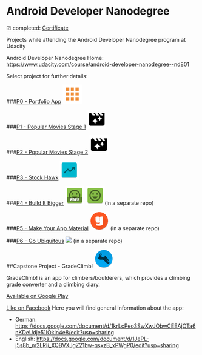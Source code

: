 # Android Developer Nanodegree

☑ completed: <a href="https://github.com/alex-gru/android_dev_nanodegree_udacity/blob/master/certificate.pdf">Certificate</a>

Projects while attending the Android Developer Nanodegree program at Udacity

Android Developer Nanodegree Home: https://www.udacity.com/course/android-developer-nanodegree--nd801

Select project for further details: 

###[P0 - Portfolio App](P0.md) <img style="position: center;" src="https://github.com/alex-gru/android_dev_nanodegree_udacity/blob/master/p0-myappportfolio/src/main/res/drawable-xxxhdpi/ic_apps_white_48dp.png" width="50">

###[P1 - Popular Movies Stage 1](P1-P2.md#p1---popular-movies-stage-1) <img style="position: center;" src="https://github.com/alex-gru/android_dev_nanodegree_udacity/blob/master/p1-p2-popularmovies/src/main/res/drawable-xxxhdpi/ic_movie_filter_black_48dp.png" width="50">

###[P2 - Popular Movies Stage 2](P1-P2.md#p2---popular-movies-stage-2) <img style="position: center;" src="https://github.com/alex-gru/android_dev_nanodegree_udacity/blob/master/p1-p2-popularmovies/src/main/res/drawable-xxxhdpi/ic_movie_filter_black_48dp.png" width="50">

###[P3 - Stock Hawk](P3.md) <img style="position: center;" src="https://github.com/alex-gru/android_dev_nanodegree_udacity/blob/master/p3-stockhawk/src/main/res/mipmap-xxxhdpi/ic_launcher.png" width="50">

###[P4 - Build It Bigger](https://github.com/alex-gru/Udacity-Android-Dev-Nanodegre-P4/blob/master/README.md) <img style="position: center;" src="https://github.com/alex-gru/Udacity-Android-Dev-Nanodegre-P4/blob/master/app/src/free/res/mipmap-xxxhdpi/ic_launcher.png" width="50"> <img style="position: center;" src="https://github.com/alex-gru/Udacity-Android-Dev-Nanodegre-P4/blob/master/app/src/paid/res/mipmap-xxxhdpi/ic_launcher.png" width="50">(in a separate repo)

###[P5 - Make Your App Material](https://github.com/alex-gru/Udacity-Android-Dev-Nanodegre-P5/blob/master/README.md) <img style="position: center;" src="https://github.com/alex-gru/Udacity-Android-Dev-Nanodegre-P5/blob/master/XYZReader/src/main/res/mipmap-xxxhdpi/ic_launcher.png" width="50"> (in a separate repo)

###[P6 - Go Ubiquitous](https://github.com/alex-gru/Nanodegree-P6/blob/master/README.md) <img style="position: center;" src="https://github.com/alex-gru/Nanodegree-P6/blob/master/app/src/main/res/mipmap-xxxhdpi/ic_launcher.png" width="50"> (in a separate repo)

##Capstone Project - GradeClimb! <img style="position: center;" src="https://github.com/alex-gru/android_dev_nanodegree_udacity/blob/master/static/screenshots/ic_launcher.png" width="50">

GradeClimb! is an app for climbers/boulderers, which provides a climbing grade converter and a climbing diary.

[Available on Google Play](https://play.google.com/store/apps/details?id=com.gradeclimb.free) 

[Like on Facebook](https://www.facebook.com/gradeclimbapp/)
Here you will find general information about the app:

* German: https://docs.google.com/document/d/1krLcPeo3SwXwJObwCEEAjOTa6nKDeUdje51IOkIn4e8/edit?usp=sharing
* English: https://docs.google.com/document/d/1JePL-j5s8b_m2LRIi_XQBVXJgZ21bw-qsxzB_xPWgP0/edit?usp=sharing
